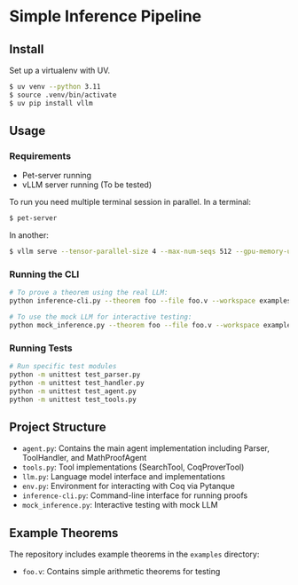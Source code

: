 # Simple Inference Pipeline

## Install

Set up a virtualenv with UV.

```bash
$ uv venv --python 3.11
$ source .venv/bin/activate
$ uv pip install vllm
```

## Usage

### Requirements
- Pet-server running
- vLLM server running (To be tested)

To run you need multiple terminal session in parallel.
In a terminal:
```bash
$ pet-server
```

In another:
```bash
$ vllm serve --tensor-parallel-size 4 --max-num-seqs 512 --gpu-memory-utilization 0.90 $DSDIR/HuggingFace_Models/Qwen/Qwen3-32B
```

### Running the CLI

```bash
# To prove a theorem using the real LLM:
python inference-cli.py --theorem foo --file foo.v --workspace examples --model $DSDIR/HuggingFace_Models/Qwen/Qwen3-32B

# To use the mock LLM for interactive testing:
python mock_inference.py --theorem foo --file foo.v --workspace examples --beam-size 2
```

### Running Tests

```bash
# Run specific test modules
python -m unittest test_parser.py
python -m unittest test_handler.py
python -m unittest test_agent.py
python -m unittest test_tools.py
```

## Project Structure

- `agent.py`: Contains the main agent implementation including Parser, ToolHandler, and MathProofAgent
- `tools.py`: Tool implementations (SearchTool, CoqProverTool)
- `llm.py`: Language model interface and implementations
- `env.py`: Environment for interacting with Coq via Pytanque
- `inference-cli.py`: Command-line interface for running proofs
- `mock_inference.py`: Interactive testing with mock LLM

## Example Theorems

The repository includes example theorems in the `examples` directory:

- `foo.v`: Contains simple arithmetic theorems for testing
